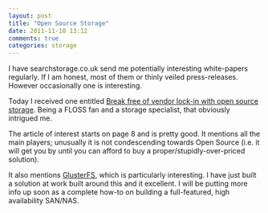 ```yaml
---
layout: post
title: "Open Source Storage"
date: 2011-11-10 13:12
comments: true
categories: storage
---
```


I have searchstorage.co.uk send me potentially interesting white-papers regularly. If I am honest, most of them or thinly veiled press-releases. However occasionally one is interesting.

Today I received one entitled <a href="{{ root_url }}/downloads/ITinEU_Storage_autumn11_final.pdf">Break free of vendor lock-in with open source storage</a>. Being a FLOSS fan and a storage specialist, that obviously intrigued me.
<!-- more -->

The article of interest starts on page 8 and is pretty good. It mentions all the main players; unusually it is not condescending towards Open Source (i.e. it will get you by until you can afford to buy a proper/stupidly-over-priced solution).

It also mentions <a href="http://www.gluster.org" target="_blank">GlusterFS</a>, which is particularly interesting. I have just built a solution at work built around this and it excellent. I will be putting more info up soon as a complete how-to on building a full-featured, high availability SAN/NAS.

